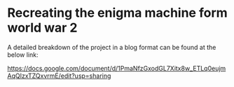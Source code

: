 
# Recreating the enigma machine form world war 2

A detailed breakdown of the project in a blog format can be found at the below link:

https://docs.google.com/document/d/1PmaNfzGxodGL7Xitx8w_ETLq0eujmAqQIzxTZQxvrmE/edit?usp=sharing

